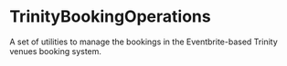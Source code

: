 # TrinityBookingOperations
A set of utilities to manage the bookings in the Eventbrite-based Trinity venues booking system.
